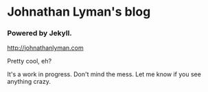 # Johnathan Lyman's blog
### Powered by Jekyll.

http://johnathanlyman.com

Pretty cool, eh?

It's a work in progress. Don't mind the mess. Let me know if you see anything crazy.
